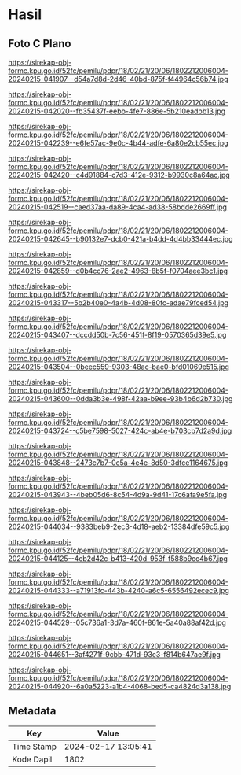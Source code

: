 # Hasil

## Foto C Plano

https://sirekap-obj-formc.kpu.go.id/52fc/pemilu/pdpr/18/02/21/20/06/1802212006004-20240215-041907--d54a7d8d-2d46-40bd-875f-f44964c56b74.jpg

https://sirekap-obj-formc.kpu.go.id/52fc/pemilu/pdpr/18/02/21/20/06/1802212006004-20240215-042020--fb35437f-eebb-4fe7-886e-5b210eadbb13.jpg

https://sirekap-obj-formc.kpu.go.id/52fc/pemilu/pdpr/18/02/21/20/06/1802212006004-20240215-042239--e6fe57ac-9e0c-4b44-adfe-6a80e2cb55ec.jpg

https://sirekap-obj-formc.kpu.go.id/52fc/pemilu/pdpr/18/02/21/20/06/1802212006004-20240215-042420--c4d91884-c7d3-412e-9312-b9930c8a64ac.jpg

https://sirekap-obj-formc.kpu.go.id/52fc/pemilu/pdpr/18/02/21/20/06/1802212006004-20240215-042519--caed37aa-da89-4ca4-ad38-58bdde2669ff.jpg

https://sirekap-obj-formc.kpu.go.id/52fc/pemilu/pdpr/18/02/21/20/06/1802212006004-20240215-042645--b90132e7-dcb0-421a-b4dd-4d4bb33444ec.jpg

https://sirekap-obj-formc.kpu.go.id/52fc/pemilu/pdpr/18/02/21/20/06/1802212006004-20240215-042859--d0b4cc76-2ae2-4963-8b5f-f0704aee3bc1.jpg

https://sirekap-obj-formc.kpu.go.id/52fc/pemilu/pdpr/18/02/21/20/06/1802212006004-20240215-043317--5b2b40e0-4a4b-4d08-80fc-adae79fced54.jpg

https://sirekap-obj-formc.kpu.go.id/52fc/pemilu/pdpr/18/02/21/20/06/1802212006004-20240215-043407--dccdd50b-7c56-451f-8f19-0570365d39e5.jpg

https://sirekap-obj-formc.kpu.go.id/52fc/pemilu/pdpr/18/02/21/20/06/1802212006004-20240215-043504--0beec559-9303-48ac-bae0-bfd01069e515.jpg

https://sirekap-obj-formc.kpu.go.id/52fc/pemilu/pdpr/18/02/21/20/06/1802212006004-20240215-043600--0dda3b3e-498f-42aa-b9ee-93b4b6d2b730.jpg

https://sirekap-obj-formc.kpu.go.id/52fc/pemilu/pdpr/18/02/21/20/06/1802212006004-20240215-043724--c5be7598-5027-424c-ab4e-b703cb7d2a9d.jpg

https://sirekap-obj-formc.kpu.go.id/52fc/pemilu/pdpr/18/02/21/20/06/1802212006004-20240215-043848--2473c7b7-0c5a-4e4e-8d50-3dfce1164675.jpg

https://sirekap-obj-formc.kpu.go.id/52fc/pemilu/pdpr/18/02/21/20/06/1802212006004-20240215-043943--4beb05d6-8c54-4d9a-9d41-17c6afa9e5fa.jpg

https://sirekap-obj-formc.kpu.go.id/52fc/pemilu/pdpr/18/02/21/20/06/1802212006004-20240215-044034--9383beb9-2ec3-4d18-aeb2-13384dfe59c5.jpg

https://sirekap-obj-formc.kpu.go.id/52fc/pemilu/pdpr/18/02/21/20/06/1802212006004-20240215-044125--4cb2d42c-b413-420d-953f-f588b9cc4b67.jpg

https://sirekap-obj-formc.kpu.go.id/52fc/pemilu/pdpr/18/02/21/20/06/1802212006004-20240215-044333--a71913fc-443b-4240-a6c5-6556492ecec9.jpg

https://sirekap-obj-formc.kpu.go.id/52fc/pemilu/pdpr/18/02/21/20/06/1802212006004-20240215-044529--05c736a1-3d7a-460f-861e-5a40a88af42d.jpg

https://sirekap-obj-formc.kpu.go.id/52fc/pemilu/pdpr/18/02/21/20/06/1802212006004-20240215-044651--3af4271f-9cbb-471d-93c3-f814b647ae9f.jpg

https://sirekap-obj-formc.kpu.go.id/52fc/pemilu/pdpr/18/02/21/20/06/1802212006004-20240215-044920--6a0a5223-a1b4-4068-bed5-ca4824d3a138.jpg


## Metadata

| Key        | Value               |
| ---------- | ------------------- |
| Time Stamp | 2024-02-17 13:05:41 |
| Kode Dapil | 1802                |



